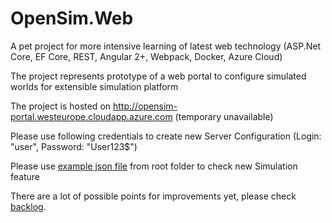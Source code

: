 # OpenSim.Web

A pet project for more intensive learning of latest web technology (ASP.Net Core, EF Core, REST, Angular 2+, Webpack, Docker, Azure Cloud)

The project represents prototype of a web portal to configure simulated worlds for extensible simulation platform 

The project is hosted on http://opensim-portal.westeurope.cloudapp.azure.com (temporary unavailable)

Please use following credentials to create new Server Configuration (Login: "user", Password: "User123$")

Please use [example json file](example-simulation.json) from root folder to check new Simulation feature

There are a lot of possible points for improvements yet, please check [backlog](TODO.txt).
